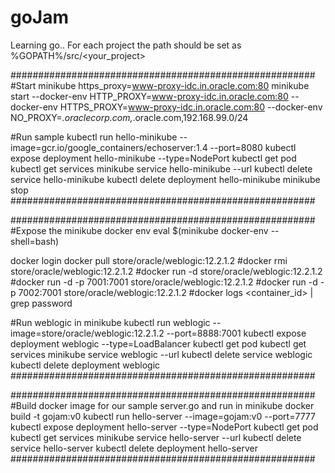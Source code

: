 # goJam
Learning go..
For each project the path should be set as %GOPATH%/src/<your_project>

#######################################################
#Start minikube
https_proxy=www-proxy-idc.in.oracle.com:80 minikube start --docker-env HTTP_PROXY=www-proxy-idc.in.oracle.com:80 --docker-env HTTPS_PROXY=www-proxy-idc.in.oracle.com:80 --docker-env NO_PROXY=*.oraclecorp.com,*.oracle.com,192.168.99.0/24

#Run sample
kubectl run hello-minikube --image=gcr.io/google_containers/echoserver:1.4 --port=8080
kubectl expose deployment hello-minikube --type=NodePort
kubectl get pod
kubectl get services
minikube service hello-minikube --url
kubectl delete service hello-minikube
kubectl delete deployment hello-minikube
minikube stop
#######################################################

#######################################################
#Expose the minikube docker env
eval $(minikube docker-env --shell=bash)

docker login
docker pull store/oracle/weblogic:12.2.1.2
#docker rmi store/oracle/weblogic:12.2.1.2
#docker run -d store/oracle/weblogic:12.2.1.2
#docker run -d -p 7001:7001 store/oracle/weblogic:12.2.1.2
#docker run -d -p 7002:7001 store/oracle/weblogic:12.2.1.2
#docker logs <container_id> | grep password

#Run weblogic in minikube
kubectl run weblogic --image=store/oracle/weblogic:12.2.1.2 --port=8888:7001
kubectl expose deployment weblogic --type=LoadBalancer
kubectl get pod
kubectl get services
minikube service weblogic --url
kubectl delete service weblogic
kubectl delete deployment weblogic
#######################################################


#######################################################
#Build docker image for our sample server.go and run in minikube
docker build -t gojam:v0
kubectl run hello-server --image=gojam:v0 --port=7777
kubectl expose deployment hello-server --type=NodePort
kubectl get pod
kubectl get services
minikube service hello-server --url
kubectl delete service hello-server
kubectl delete deployment hello-server
#######################################################

